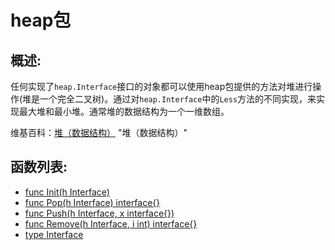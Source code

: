 # heap包

## 概述:

任何实现了`heap.Interface`接口的对象都可以使用heap包提供的方法对堆进行操作(堆是一个完全二叉树)。通过对`heap.Interface`中的`Less`方法的不同实现，来实现最大堆和最小堆。通常堆的数据结构为一个一维数组。

维基百科：[堆（数据结构）](http://zh.wikipedia.org/wiki/%E5%A0%86_(%E6%95%B0%E6%8D%AE%E7%BB%93%E6%9E%84)) "堆（数据结构）"

## 函数列表:

- [func Init(h Interface)](Init.md)
- [func Pop(h Interface) interface{}](Pop.md)
- [func Push(h Interface, x interface{})](Push.md)
- [func Remove(h Interface, i int) interface{}](Remove.md)
- [type Interface](Interface.md)